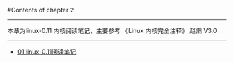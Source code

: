 #Contents of chapter 2

----------

本章为linux-0.11 内核阅读笔记，主要参考 《Linux 内核完全注释》 赵烔  V3.0

----------

* [01 linux-0.11阅读笔记](docs/chapter3/20170328-linux-0.11阅读笔记)


